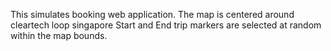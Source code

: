 This simulates booking web application.
The map is centered around cleartech loop singapore
Start and End trip markers are selected at random within the map bounds.

